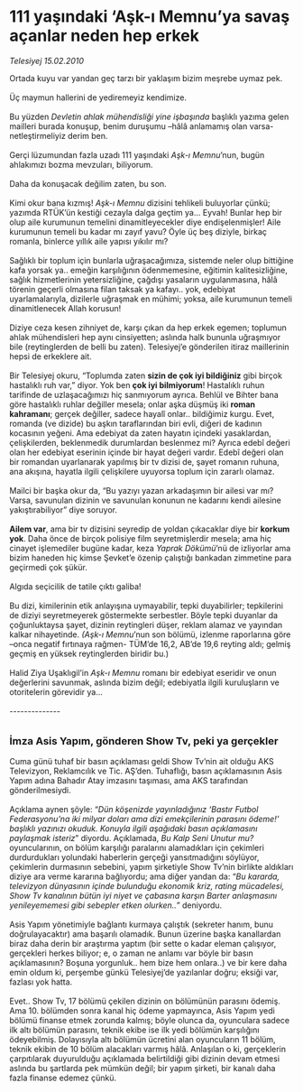 # 111 yaşındaki ‘Aşk-ı Memnu’ya savaş açanlar neden hep erkek

*Telesiyej 15.02.2010*

<div class="taraf_structure_2col_1zq">
<div class="margen_n">



 <p>Ortada kuyu var yandan geç tarzı bir yaklaşım bizim meşrebe uymaz pek. <br/><br/>Üç maymun hallerini de yediremeyiz kendimize.<br/><br/>Bu yüzden <i>Devletin ahlak mühendisliği yine işbaşında</i> başlıklı yazıma gelen mailleri burada konuşup, benim duruşumu –hâlâ anlamamış olan varsa- netleştirmeliyiz derim ben. <br/><br/>Gerçi lüzumundan fazla uzadı 111 yaşındaki <i>Aşk-ı Memnu</i>’nun, bugün ahlakımızı bozma mevzuları, biliyorum. <br/><br/>Daha da konuşacak değilim zaten, bu son. <br/><br/>Kimi okur bana kızmış! <i>Aşk-ı Memnu</i> dizisini tehlikeli buluyorlar çünkü; yazımda RTÜK’ün kestiği cezayla dalga geçtim ya... Eyvah! Bunlar hep bir olup aile kurumunun temelini dinamitleyecekler diye endişelenmişler! Aile kurumunun temeli bu kadar mı zayıf yavu? Öyle üç beş diziyle, birkaç romanla, binlerce yıllık aile yapısı yıkılır mı? <br/><br/>Sağlıklı bir toplum için bunlarla uğraşacağımıza, sistemde neler olup bittiğine kafa yorsak ya.. emeğin karşılığının ödenmemesine, eğitimin kalitesizliğine, sağlık hizmetlerinin yetersizliğine, çağdışı yasaların uygulanmasına, hâlâ törenin geçerli olmasına filan taksak ya kafayı.. yok, edebiyat uyarlamalarıyla, dizilerle uğraşmak en mühimi; yoksa, aile kurumunun temeli dinamitlenecek Allah korusun! <br/><br/>Diziye ceza kesen zihniyet de, karşı çıkan da hep erkek egemen; toplumun ahlak mühendisleri hep aynı cinsiyetten; aslında halk bununla uğraşmıyor bile (reytinglerden de belli bu zaten). Telesiyej’e gönderilen itiraz maillerinin hepsi de erkeklere ait. <br/><br/>Bir Telesiyej okuru, “Toplumda zaten <b>sizin de çok iyi bildiğiniz</b> gibi birçok hastalıklı ruh var,” diyor. Yok ben <b>çok iyi bilmiyorum</b>! Hastalıklı ruhun tarifinde de uzlaşacağımızı hiç sanmıyorum ayrıca. Behlül ve Bihter bana göre hastalıklı ruhlar değiller mesela; onlar aşka düşmüş iki <b>roman kahramanı</b>; gerçek değiller, sadece hayalî onlar.. bildiğimiz kurgu. Evet, romanda (ve dizide) bu aşkın taraflarından biri evli, diğeri de kadının kocasının yeğeni. Ama edebiyat da zaten hayatın içindeki yasaklardan, çelişkilerden, beklenmedik durumlardan beslenmez mi? Ayrıca edebî değeri olan her edebiyat eserinin içinde bir hayat değeri vardır. Edebî değeri olan bir romandan uyarlanarak yapılmış bir tv dizisi de, şayet romanın ruhuna, ana akışına, hayatla ilgili çelişkilere uyuyorsa toplum için zararlı olamaz. <br/><br/>Mailci bir başka okur da, “Bu yazıyı yazan arkadaşımın bir ailesi var mı? Varsa, savunulan dizinin ve savunulan konunun ne kadarını kendi ailesine yakıştırabiliyor” diye soruyor.<b> <br/><br/>Ailem var</b>, ama bir tv dizisini seyredip de yoldan çıkacaklar diye bir <b>korkum yok</b>. Daha önce de birçok polisiye film seyretmişlerdir mesela; ama hiç cinayet işlemediler bugüne kadar, keza <i>Yaprak Dökümü</i>’nü de izliyorlar ama bizim haneden hiç kimse Şevket’e özenip çalıştığı bankadan zimmetine para geçirmedi çok şükür. <br/><br/>Algıda seçicilik de tatile çıktı galiba! <br/><br/>Bu dizi, kimilerinin etik anlayışına uymayabilir, tepki duyabilirler; tepkilerini de diziyi seyretmeyerek göstermekte serbestler. Böyle tepki duyanlar da çoğunluktaysa şayet, dizinin reytingleri düşer, reklam alamaz ve yayından kalkar nihayetinde. <i>(Aşk-ı Memnu</i>’nun son bölümü, izlenme raporlarına göre –onca negatif fırtınaya rağmen- TÜM’de 16,2, AB’de 19,6 reyting aldı; gelmiş geçmiş en yüksek reytinglerden biridir bu.) <br/><br/>Halid Ziya Uşaklıgil’in <i>Aşk-ı Memnu</i> romanı bir edebiyat eseridir ve onun değerlerini savunmak, aslında bizim değil; edebiyatla ilgili kuruluşların ve otoritelerin görevidir ya... <br/><br/>-------------- <br/><br/><br/><font size="4"><strong>İmza Asis Yapım, gönderen Show Tv, peki ya gerçekler</strong></font> <br/><br/>Cuma günü tuhaf bir basın açıklaması geldi Show Tv’nin ait olduğu AKS Televizyon, Reklamcılık ve Tic. AŞ’den. Tuhaflığı, basın açıklamasının Asis Yapım adına Bahadır Atay imzasını taşıması, ama AKS tarafından gönderilmesiydi. <br/><br/>Açıklama aynen şöyle: “<i>Dün köşenizde yayınladığınız ‘Bastır Futbol Federasyonu’na iki milyar doları ama dizi emekçilerinin parasını ödeme!’ başlıklı yazınızı okuduk. Konuyla ilgili aşağıdaki basın açıklamasını paylaşmak isteriz</i>” diyordu. Açıklamada, <i>Bu Kalp Seni Unutur mu?</i> oyuncularının, on bölüm karşılığı paralarını alamadıkları için çekimleri durdurdukları yolundaki haberlerin gerçeği yansıtmadığını söylüyor, çekimlerin durmasının sebebini, yapım şirketiyle Show Tv’nin birlikte aldıkları diziye ara verme kararına bağlıyordu; ama diğer yandan da: “<i>Bu kararda, televizyon dünyasının içinde bulunduğu ekonomik kriz, rating mücadelesi, Show Tv kanalının bütün iyi niyet ve çabasına karşın Barter anlaşmasını yenileyememesi gibi sebepler etken olurken..</i>” deniyordu. <br/><br/>Asis Yapım yönetimiyle bağlantı kurmaya çalıştık (sekreter hanım, bunu doğrulayacaktır) ama başarılı olamadık. Bunun üzerine başka kanallardan biraz daha derin bir araştırma yaptım (bir sette o kadar eleman çalışıyor, gerçekleri herkes biliyor; e, o zaman ne anlamı var böyle bir basın açıklamasının? Boşuna yorgunluk.. hem bize hem onlara..) ve bir kere daha emin oldum ki, perşembe günkü Telesiyej’de yazılanlar doğru; eksiği var, fazlası yok hatta. <br/><br/>Evet.. Show Tv, 17 bölümü çekilen dizinin on bölümünün parasını ödemiş. Ama 10. bölümden sonra kanal hiç ödeme yapmayınca, Asis Yapım yedi bölümü finanse etmek zorunda kalmış; böyle olunca da, oyunculara sadece ilk altı bölümün parasını, teknik ekibe ise ilk yedi bölümün karşılığını ödeyebilmiş. Dolayısıyla altı bölümün ücretini alan oyuncuların 11 bölüm, teknik ekibin de 10 bölüm alacakları varmış hâlâ. Anlaşılan o ki, gerçeklerin çarpıtılarak duyurulduğu açıklamada belirtildiği gibi dizinin devam etmesi aslında bu şartlarda pek mümkün değil; bir yapım şirketi, bir kanalı daha fazla finanse edemez çünkü.</p>
<br/>
<br/>
<br/>



<br/>


<div id="taraf_not">
</div>

</div>


</div>
